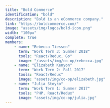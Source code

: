 ```yaml
---
title: "Bold Commerce"
identification: "bold"
description: "Bold is an eCommerce company."
link: "https://boldcommerce.com/"
image: "assets/img/logos/bold-icon.png"
width: "100px"
complete: true
members:
    - name: "Rebecca Tiessen"
      term: "Work Term 3: Summer 2018"
      tools: "React/Redux, Go"
      image: "/assets/img/co-op/rebecca.jpg"
    - name: "Elizabeth Kenyon"
      term: "Work Term 2: Fall 2017"
      tools: "React/Redux"
      image: "assets/img/co-op/elizabeth.jpg"
    - name: "Julia Stoyko"
      term: "Work Term 1: Summer 2017"
      tools: "PHP, React/Redux"
      image: "assets/img/co-op/julia.jpg"
---
```

